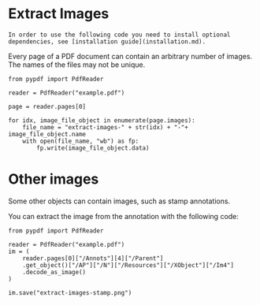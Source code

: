 # Extract Images

```{note}
In order to use the following code you need to install optional
dependencies, see [installation guide](installation.md).
```

Every page of a PDF document can contain an arbitrary number of images.
The names of the files may not be unique.

```{testcode}
from pypdf import PdfReader

reader = PdfReader("example.pdf")

page = reader.pages[0]

for idx, image_file_object in enumerate(page.images):
    file_name = "extract-images-" + str(idx) + "-"+ image_file_object.name
    with open(file_name, "wb") as fp:
        fp.write(image_file_object.data)
```

# Other images

Some other objects can contain images, such as stamp annotations.

You can extract the image from the annotation with the following code:

```{testcode}
from pypdf import PdfReader

reader = PdfReader("example.pdf")
im = (
    reader.pages[0]["/Annots"][4]["/Parent"]
    .get_object()["/AP"]["/N"]["/Resources"]["/XObject"]["/Im4"]
    .decode_as_image()
)

im.save("extract-images-stamp.png")
```
